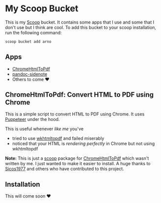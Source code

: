# My Scoop Bucket

This is my [Scoop](https://scoop.sh/) bucket. It contains some apps that I use and some that I don't use but I think are cool.
To add this bucket to your scoop installation, run the following command:

```powershell
scoop bucket add arno
```

## Apps

* [ChromeHtmlToPdf](https://github.com/Sicos1977/ChromeHtmlToPdf)
* [pandoc-sidenote](https://github.com/jez/pandoc-sidenote)
* Others to come :heart:

## ChromeHtmlToPdf: Convert HTML to PDF using Chrome

This is a simple script to convert HTML to PDF using Chrome. It uses [Puppeteer](https://pptr.dev/) under the hood.

This is useful whenever *like me* you've

* tried to use [wkhtmltopdf](https://wkhtmltopdf.org/) and failed miserably
* noticed that your HTML is *rendering perfectly* in Chrome but not using wkhtmltopdf

**Note:** This is just a [scoop](https://scoop.sh/) package for [ChromeHtmlToPdf](https://github.com/Sicos1977/ChromeHtmlToPdf) which wasn't written by me. I just wanted to make it easier to install. A huge thanks to [Sicos1977](https://github.com/Sicos1977) and others who have contributed to this project.

## Installation

This will come soon :heart:
